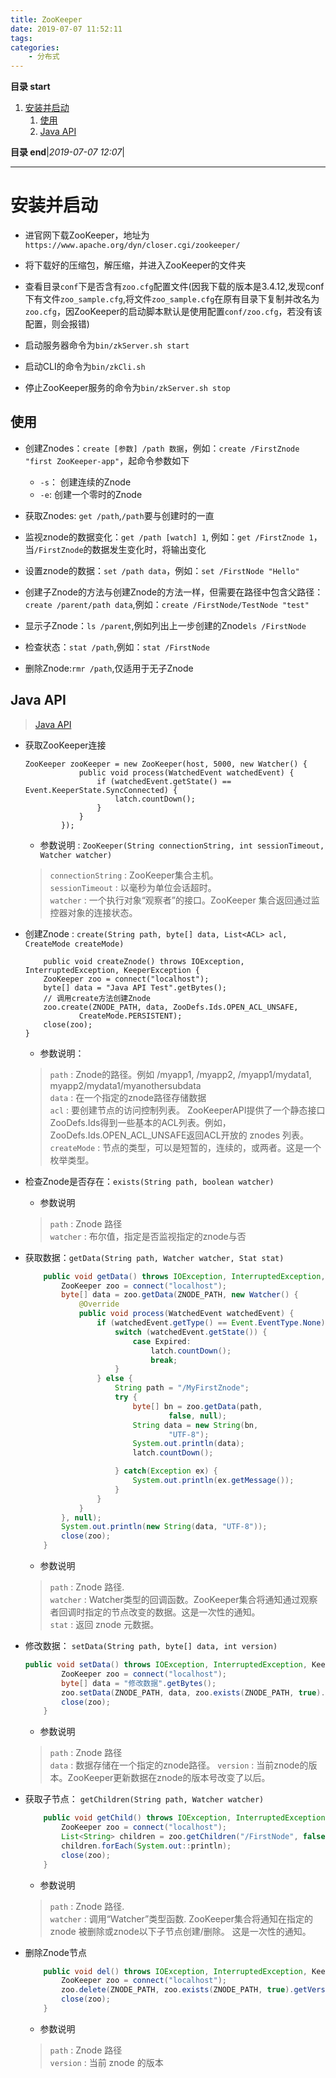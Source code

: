 ```yaml
---
title: ZooKeeper
date: 2019-07-07 11:52:11
tags: 
categories: 
    - 分布式
---
```


**目录 start**
 
1. [安装并启动](#安装并启动)
    1. [使用](#使用)
    1. [Java API](#java-api)

**目录 end**|_2019-07-07 12:07_|
****************************************
# 安装并启动

-   进官网下载ZooKeeper，地址为`https://www.apache.org/dyn/closer.cgi/zookeeper/`

-   将下载好的压缩包，解压缩，并进入ZooKeeper的文件夹

-   查看目录`conf`下是否含有`zoo.cfg`配置文件(因我下载的版本是3.4.12,发现conf下有文件`zoo_sample.cfg`,将文件`zoo_sample.cfg`在原有目录下复制并改名为`zoo.cfg`，因ZooKeeper的启动脚本默认是使用配置`conf/zoo.cfg`，若没有该配置，则会报错)

-   启动服务器命令为`bin/zkServer.sh start`

-   启动CLI的命令为`bin/zkCli.sh`

-   停止ZooKeeper服务的命令为`bin/zkServer.sh stop`

## 使用

-   创建Znodes：`create [参数] /path 数据`，例如：`create /FirstZnode "first ZooKeeper-app"`，起命令参数如下

    -   `-s`： 创建连续的Znode
    -   `-e`: 创建一个零时的Znode

-   获取Znodes: `get /path`,`/path`要与创建时的一直

-   监视znode的数据变化：`get /path [watch] 1`, 例如：`get /FirstZnode 1`，当`/FirstZnode`的数据发生变化时，将输出变化

-   设置znode的数据：`set /path data`，例如：`set /FirstNode "Hello"`

-   创建子Znode的方法与创建Znode的方法一样，但需要在路径中包含父路径：`create /parent/path data`,例如：`create /FirstNode/TestNode "test"`

-   显示子Znode：`ls /parent`,例如列出上一步创建的Znode`ls /FirstNode`

-   检查状态：`stat /path`,例如：`stat /FirstNode`

-   删除Znode:`rmr /path`,仅适用于无子Znode

## Java API

> [Java API](https://github.com/dragonhht/ZooKeeper-study/blob/master/src/test/java/hht/dragon/TestZooKeeper.java)

-   获取ZooKeeper连接

    ```
    ZooKeeper zooKeeper = new ZooKeeper(host, 5000, new Watcher() {
                public void process(WatchedEvent watchedEvent) {
                    if (watchedEvent.getState() == Event.KeeperState.SyncConnected) {
                        latch.countDown();
                    }
                }
            });
    ```

    -   参数说明 : `ZooKeeper(String connectionString, int sessionTimeout, Watcher watcher)`

    > `connectionString` : ZooKeeper集合主机。  
    > `sessionTimeout` : 以毫秒为单位会话超时。  
    > `watcher` : 一个执行对象“观察者”的接口。ZooKeeper 集合返回通过监控器对象的连接状态。


-   创建Znode : `create(String path, byte[] data, List<ACL> acl, CreateMode createMode)`

    ```
        public void createZnode() throws IOException, InterruptedException, KeeperException {
        ZooKeeper zoo = connect("localhost");
        byte[] data = "Java API Test".getBytes();
        // 调用create方法创建Znode
        zoo.create(ZNODE_PATH, data, ZooDefs.Ids.OPEN_ACL_UNSAFE,
                CreateMode.PERSISTENT);
        close(zoo);
    }
    ```

    -   参数说明： 

    > `path` : Znode的路径。例如 /myapp1, /myapp2, /myapp1/mydata1, myapp2/mydata1/myanothersubdata  
    > `data` : 在一个指定的znode路径存储数据  
    > `acl` : 要创建节点的访问控制列表。 ZooKeeperAPI提供了一个静态接口ZooDefs.Ids得到一些基本的ACL列表。例如，ZooDefs.Ids.OPEN_ACL_UNSAFE返回ACL开放的 znodes 列表。  
    > `createMode` : 节点的类型，可以是短暂的，连续的，或两者。这是一个枚举类型。

-   检查Znode是否存在：`exists(String path, boolean watcher)`

    -   参数说明

    > `path` : Znode 路径  
    > `watcher` : 布尔值，指定是否监视指定的znode与否


-   获取数据：`getData(String path, Watcher watcher, Stat stat)`

    ```java
        public void getData() throws IOException, InterruptedException, KeeperException {
            ZooKeeper zoo = connect("localhost");
            byte[] data = zoo.getData(ZNODE_PATH, new Watcher() {
                @Override
                public void process(WatchedEvent watchedEvent) {
                    if (watchedEvent.getType() == Event.EventType.None) {
                        switch (watchedEvent.getState()) {
                            case Expired:
                                latch.countDown();
                                break;
                        }
                    } else {
                        String path = "/MyFirstZnode";
                        try {
                            byte[] bn = zoo.getData(path,
                                    false, null);
                            String data = new String(bn,
                                    "UTF-8");
                            System.out.println(data);
                            latch.countDown();

                        } catch(Exception ex) {
                            System.out.println(ex.getMessage());
                        }
                    }
                }
            }, null);
            System.out.println(new String(data, "UTF-8"));
            close(zoo);
        }
    ```

    -   参数说明

    > `path` : Znode 路径.  
    > `watcher` : Watcher类型的回调函数。ZooKeeper集合将通知通过观察者回调时指定的节点改变的数据。这是一次性的通知。  
    > `stat` : 返回 znode 元数据。

-   修改数据： `setData(String path, byte[] data, int version)`

    ```java
    public void setData() throws IOException, InterruptedException, KeeperException {
            ZooKeeper zoo = connect("localhost");
            byte[] data = "修改数据".getBytes();
            zoo.setData(ZNODE_PATH, data, zoo.exists(ZNODE_PATH, true).getVersion());
            close(zoo);
        }
    ```

    -   参数说明

    > `path` : Znode 路径  
    > `data` : 数据存储在一个指定的znode路径。
    > `version` : 当前znode的版本。ZooKeeper更新数据在znode的版本号改变了以后。

-   获取子节点： `getChildren(String path, Watcher watcher)`

    ```java
        public void getChild() throws IOException, InterruptedException, KeeperException {
            ZooKeeper zoo = connect("localhost");
            List<String> children = zoo.getChildren("/FirstNode", false);
            children.forEach(System.out::println);
            close(zoo);
        }
    ```

    -   参数说明

    > `path` : Znode 路径.  
    > `watcher` : 调用“Watcher”类型函数. ZooKeeper集合将通知在指定的 znode 被删除或znode以下子节点创建/删除。 这是一次性的通知。

-   删除Znode节点

    ```java
        public void del() throws IOException, InterruptedException, KeeperException {
            ZooKeeper zoo = connect("localhost");
            zoo.delete(ZNODE_PATH, zoo.exists(ZNODE_PATH, true).getVersion());
            close(zoo);
        }
    ```

    -   参数说明

    > `path` : Znode 路径   
    > `version` : 当前 znode 的版本
